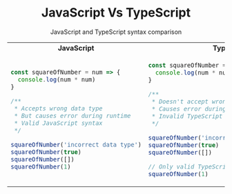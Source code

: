 <h1 align="center"><strong>JavaScript Vs TypeScript</strong></h1>
<p align="center">JavaScript and TypeScript syntax comparison</p>

<table align="center">
<tr>
  <td align="center"><strong> JavaScript </strong></td>
  <td align="center"><strong> TypeScript </strong></td>
</tr>  
<tr></tr>

<tr>
<td>

```js
const squareOfNumber = num => {
  console.log(num * num)
}

/**
 * Accepts wrong data type
 * But causes error during runtime
 * Valid JavaScript syntax
 */

squareOfNumber('incorrect data type')
squareOfNumber(true)
squareOfNumber([])
squareOfNumber(1)
```

</td>
<td>

```ts
const squareOfNumber = (num: number): void => {
  console.log(num * num)
}

/**
 * Doesn't accept wrong data type
 * Causes error during development
 * Invalid TypeScript syntax
 */

squareOfNumber('incorrect data type')
squareOfNumber(true)
squareOfNumber([])

// Only valid TypeScript syntax
squareOfNumber(1)
```

</td>
</tr>
</table>
